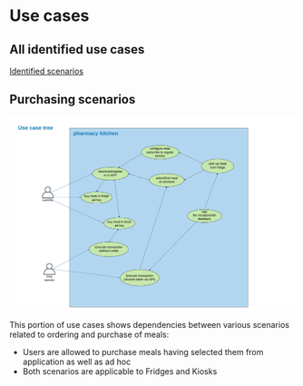 # Use cases
## All identified use cases
[Identified scenarios](solution-discovery/all-scenarios.md)

## Purchasing scenarios
!["Use case tree"](./images/use-case-diagram.png)

This portion of use cases shows dependencies between various scenarios related to ordering and purchase of meals:
- Users are allowed to purchase meals having selected them from application as well as ad hoc
- Both scenarios are applicable to Fridges and Kiosks